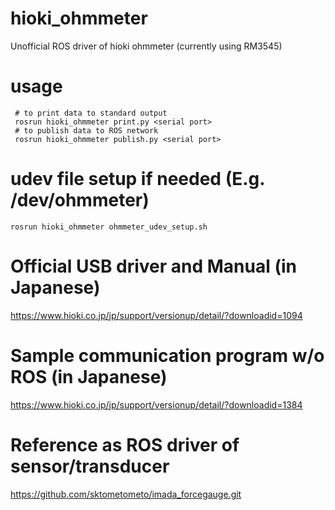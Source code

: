 # hioki_ohmmeter
Unofficial ROS driver of hioki ohmmeter (currently using RM3545)

# usage
```
 # to print data to standard output
 rosrun hioki_ohmmeter print.py <serial port>
 # to publish data to ROS network
 rosrun hioki_ohmmeter publish.py <serial port>
```
# udev file setup if needed (E.g. /dev/ohmmeter)
```
rosrun hioki_ohmmeter ohmmeter_udev_setup.sh              
```


# Official USB driver and Manual (in Japanese)
https://www.hioki.co.jp/jp/support/versionup/detail/?downloadid=1094

# Sample communication program w/o ROS (in Japanese)
https://www.hioki.co.jp/jp/support/versionup/detail/?downloadid=1384

# Reference as ROS driver of sensor/transducer
https://github.com/sktometometo/imada_forcegauge.git
